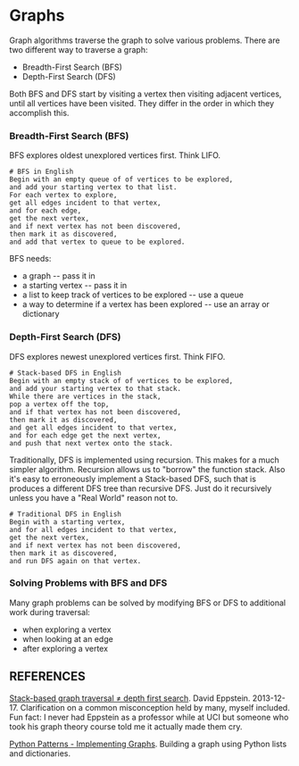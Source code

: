 ---
---

Graphs
======

Graph algorithms traverse the graph to solve various problems.
There are two different way to traverse a graph:
- Breadth-First Search (BFS)
- Depth-First Search (DFS)

Both BFS and DFS start by visiting a vertex then visiting adjacent vertices, until all vertices have been visited.
They differ in the order in which they accomplish this.

### Breadth-First Search (BFS)

BFS explores oldest unexplored vertices first.
Think LIFO.

```
# BFS in English
Begin with an empty queue of of vertices to be explored,
and add your starting vertex to that list.
For each vertex to explore,
get all edges incident to that vertex,
and for each edge,
get the next vertex,
and if next vertex has not been discovered,
then mark it as discovered,
and add that vertex to queue to be explored.
```

BFS needs:
- a graph -- pass it in
- a starting vertex -- pass it in
- a list to keep track of vertices to be explored -- use a queue
- a way to determine if a vertex has been explored -- use an array or dictionary


### Depth-First Search (DFS)

DFS explores newest unexplored vertices first.
Think FIFO.

```
# Stack-based DFS in English
Begin with an empty stack of of vertices to be explored,
and add your starting vertex to that stack.
While there are vertices in the stack,
pop a vertex off the top,
and if that vertex has not been discovered,
then mark it as discovered,
and get all edges incident to that vertex,
and for each edge get the next vertex,
and push that next vertex onto the stack.
```

Traditionally, DFS is implemented using recursion.
This makes for a much simpler algorithm.
Recursion allows us to "borrow" the function stack.
Also it's easy to erroneously implement a Stack-based DFS,
such that is produces a different DFS tree than recursive DFS.
Just do it recursively unless you have a "Real World" reason not to.

```
# Traditional DFS in English
Begin with a starting vertex,
and for all edges incident to that vertex,
get the next vertex,
and if next vertex has not been discovered,
then mark it as discovered,
and run DFS again on that vertex.
```

### Solving Problems with BFS and DFS

Many graph problems can be solved by modifying BFS or DFS to additional work during traversal:
- when exploring a vertex
- when looking at an edge
- after exploring a vertex

## REFERENCES

[Stack-based graph traversal ≠ depth first search](http://11011110.livejournal.com/279880.html). David Eppstein. 2013-12-17. Clarification on a common misconception held by many, myself included. Fun fact: I never had Eppstein as a professor while at UCI but someone who took his graph theory course told me it actually made them cry.

[Python Patterns - Implementing Graphs](https://www.python.org/doc/essays/graphs/). Building a graph using Python lists and dictionaries.
